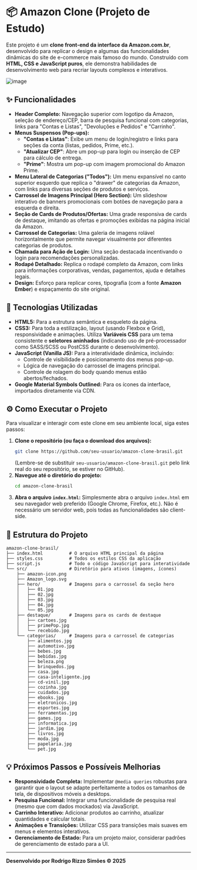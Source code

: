 # 📦 Amazon Clone (Projeto de Estudo)

Este projeto é um **clone front-end da interface da Amazon.com.br**, desenvolvido para replicar o design e algumas das funcionalidades dinâmicas do site de e-commerce mais famoso do mundo. Construído com **HTML, CSS e JavaScript puros**, ele demonstra habilidades de desenvolvimento web para recriar layouts complexos e interativos.

![image](https://github.com/user-attachments/assets/444fd872-5848-43b5-846f-9ea5536296a4)


## ✨ Funcionalidades

  * **Header Completo:** Navegação superior com logotipo da Amazon, seleção de endereço/CEP, barra de pesquisa funcional com categorias, links para "Contas e Listas", "Devoluções e Pedidos" e "Carrinho".
  * **Menus Suspensos (Pop-ups):**
      * **"Contas e Listas"**: Exibe um menu de login/registro e links para seções da conta (listas, pedidos, Prime, etc.).
      * **"Atualizar CEP"**: Abre um pop-up para login ou inserção de CEP para cálculo de entrega.
      * **"Prime"**: Mostra um pop-up com imagem promocional do Amazon Prime.
  * **Menu Lateral de Categorias ("Todos"):** Um menu expansível no canto superior esquerdo que replica o "drawer" de categorias da Amazon, com links para diversas seções de produtos e serviços.
  * **Carrossel de Imagens Principal (Hero Section):** Um slideshow interativo de banners promocionais com botões de navegação para a esquerda e direita.
  * **Seção de Cards de Produtos/Ofertas:** Uma grade responsiva de cards de destaque, imitando as ofertas e promoções exibidas na página inicial da Amazon.
  * **Carrossel de Categorias:** Uma galeria de imagens rolável horizontalmente que permite navegar visualmente por diferentes categorias de produtos.
  * **Chamada para Ação de Login:** Uma seção destacada incentivando o login para recomendações personalizadas.
  * **Rodapé Detalhado:** Replica o rodapé completo da Amazon, com links para informações corporativas, vendas, pagamentos, ajuda e detalhes legais.
  * **Design:** Esforço para replicar cores, tipografia (com a fonte **Amazon Ember**) e espaçamento do site original.

## 🚀 Tecnologias Utilizadas

  * **HTML5:** Para a estrutura semântica e esqueleto da página.
  * **CSS3:** Para toda a estilização, layout (usando Flexbox e Grid), responsividade e animações. Utiliza **Variáveis CSS** para um tema consistente e **seletores aninhados** (indicando uso de pré-processador como SASS/SCSS ou PostCSS durante o desenvolvimento).
  * **JavaScript (Vanilla JS):** Para a interatividade dinâmica, incluindo:
      * Controle de visibilidade e posicionamento dos menus pop-up.
      * Lógica de navegação do carrossel de imagens principal.
      * Controle de rolagem do body quando menus estão abertos/fechados.
  * **Google Material Symbols Outlined:** Para os ícones da interface, importados diretamente via CDN.

## ⚙️ Como Executar o Projeto

Para visualizar e interagir com este clone em seu ambiente local, siga estes passos:

1.  **Clone o repositório (ou faça o download dos arquivos):**
    ```bash
    git clone https://github.com/seu-usuario/amazon-clone-brasil.git
    ```
    (Lembre-se de substituir `seu-usuario/amazon-clone-brasil.git` pelo link real do seu repositório, se estiver no GitHub).
2.  **Navegue até o diretório do projeto:**
    ```bash
    cd amazon-clone-brasil
    ```
3.  **Abra o arquivo `index.html`:**
    Simplesmente abra o arquivo `index.html` em seu navegador web preferido (Google Chrome, Firefox, etc.). Não é necessário um servidor web, pois todas as funcionalidades são client-side.

## 📂 Estrutura do Projeto

```
amazon-clone-brasil/
├── index.html          # O arquivo HTML principal da página
├── styles.css          # Todos os estilos CSS da aplicação
├── script.js           # Todo o código JavaScript para interatividade
└── src/                # Diretório para ativos (imagens, ícones)
    ├── amazon-icon.png
    ├── Amazon_logo.svg
    ├── hero/           # Imagens para o carrossel da seção hero
    │   ├── 01.jpg
    │   ├── 02.jpg
    │   ├── 03.jpg
    │   ├── 04.jpg
    │   └── 05.jpg
    ├── destaque/       # Imagens para os cards de destaque
    │   ├── cartoes.jpg
    │   ├── primePop.jpg
    │   └── recebido.jpg
    └── categorias/     # Imagens para o carrossel de categorias
        ├── alimentos.jpg
        ├── automotivo.jpg
        ├── bebes.jpg
        ├── bebidas.jpg
        ├── beleza.png
        ├── brinquedos.jpg
        ├── casa.jpg
        ├── casa-inteligente.jpg
        ├── cd-vinil.jpg
        ├── cozinha.jpg
        ├── cuidados.jpg
        ├── ebooks.jpg
        ├── eletronicos.jpg
        ├── esportes.jpg
        ├── ferramentas.jpg
        ├── games.jpg
        ├── informatica.jpg
        ├── jardim.jpg
        ├── livros.jpg
        ├── moda.jpg
        ├── papelaria.jpg
        └── pet.jpg
```

## 💡 Próximos Passos e Possíveis Melhorias

  * **Responsividade Completa:** Implementar `@media queries` robustas para garantir que o layout se adapte perfeitamente a todos os tamanhos de tela, de dispositivos móveis a desktops.
  * **Pesquisa Funcional:** Integrar uma funcionalidade de pesquisa real (mesmo que com dados mockados) via JavaScript.
  * **Carrinho Interativo:** Adicionar produtos ao carrinho, atualizar quantidades e calcular totais.
  * **Animações e Transições:** Utilizar CSS para transições mais suaves em menus e elementos interativos.
  * **Gerenciamento de Estado:** Para um projeto maior, considerar padrões de gerenciamento de estado para a UI.

-----

**Desenvolvido por Rodrigo Rizzo Simões © 2025**
